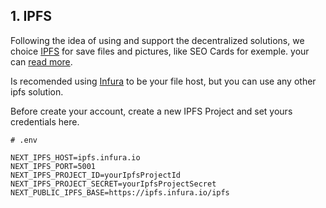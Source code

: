 ## 1. IPFS

Following the idea of using and support the decentralized solutions, we choice [IPFS](https://ipfs.io/) for save files and pictures, like SEO Cards for exemple. your can [read more](https://docs.ipfs.io/).

Is recomended using [Infura](https://infura.io/product/ipfs) to be your file host, but you can use any other ipfs solution.


Before create your account, create a new IPFS Project and set yours credentials here.

```text
# .env

NEXT_IPFS_HOST=ipfs.infura.io
NEXT_IPFS_PORT=5001
NEXT_IPFS_PROJECT_ID=yourIpfsProjectId
NEXT_IPFS_PROJECT_SECRET=yourIpfsProjectSecret
NEXT_PUBLIC_IPFS_BASE=https://ipfs.infura.io/ipfs
```

